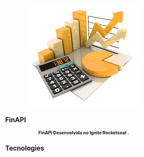<div align="center">
  <img src="github/finapi.png" alt="Podcastr logo" style = heigth:"10rem">
</div>

## FinAPI

<h4 align="center">
  FinAPI Desenvolvida no Ignite Rocketseat .
</h4>

## Tecnologies
